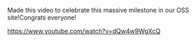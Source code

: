 Made this video to celebrate this massive milestone in our OSS site!Congrats everyone!

 https://www.youtube.com/watch?v=dQw4w9WgXcQ